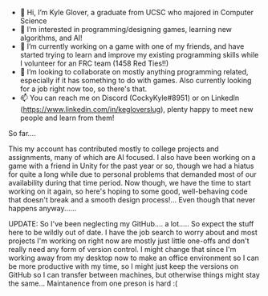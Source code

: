 - 👋  Hi, I’m Kyle Glover, a graduate from UCSC who majored in Computer Science
- 👀  I’m interested in programming/designing games, learning new algorithms, and AI!
- 🌱  I’m currently working on a game with one of my friends, and have started trying to learn and improve my existing programming skills while I volunteer for an FRC team (1458 Red Ties!!) 
- 💞️  I’m looking to collaborate on mostly anything programming related, especially if it has something to do with games. Also currently looking for a job right now too, so there's that.
- 📫  You can reach me on Discord (CockyKyle#8951) or on LinkedIn (https://www.linkedin.com/in/kegloverslug), plenty happy to meet new people and learn from them!

So far....

  This my account has contributed mostly to college projects and assignments, many of which are AI focused. I also have been working on a game with a friend in Unity for the past year or so, though we had a hiatus for quite a long while due to personal problems that demanded most of our availability during that time period. Now though, we have the time to start working on it again, so here's hoping to some good, well-behaving code that doesn't break and a smooth design process!... Even though that never happens anyway......


UPDATE:
So I've been neglecting my GitHub.... a lot..... So expect the stuff here to be wildly out of date. I have the job search to worry about and most projects I'm working on right now are mostly just little one-offs and don't really need any form of version control. I might change that since I'm working away from my desktop now to make an office environment so I can be more productive with my time, so I might just keep the versions on GitHub so I can transfer between machines, but otherwise things might stay the same... Maintanence from one preson is hard :(
<!---
CockyKyle/CockyKyle is a ✨ special ✨ repository because its `README.md` (this file) appears on your GitHub profile.
You can click the Preview link to take a look at your changes.
--->
